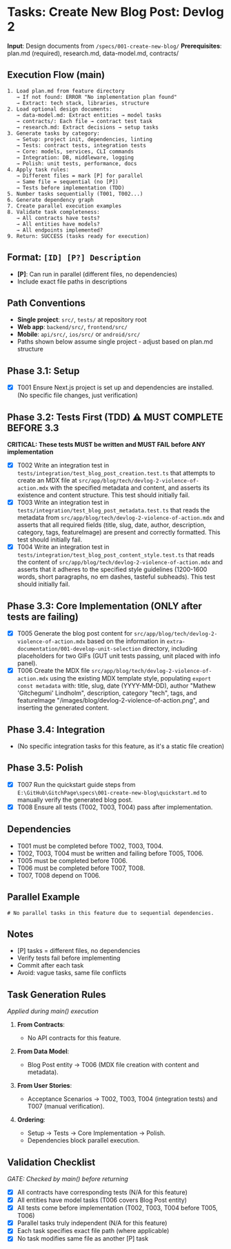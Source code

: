 # Tasks: Create New Blog Post: Devlog 2

**Input**: Design documents from `/specs/001-create-new-blog/`
**Prerequisites**: plan.md (required), research.md, data-model.md, contracts/

## Execution Flow (main)
```
1. Load plan.md from feature directory
   → If not found: ERROR "No implementation plan found"
   → Extract: tech stack, libraries, structure
2. Load optional design documents:
   → data-model.md: Extract entities → model tasks
   → contracts/: Each file → contract test task
   → research.md: Extract decisions → setup tasks
3. Generate tasks by category:
   → Setup: project init, dependencies, linting
   → Tests: contract tests, integration tests
   → Core: models, services, CLI commands
   → Integration: DB, middleware, logging
   → Polish: unit tests, performance, docs
4. Apply task rules:
   → Different files = mark [P] for parallel
   → Same file = sequential (no [P])
   → Tests before implementation (TDD)
5. Number tasks sequentially (T001, T002...)
6. Generate dependency graph
7. Create parallel execution examples
8. Validate task completeness:
   → All contracts have tests?
   → All entities have models?
   → All endpoints implemented?
9. Return: SUCCESS (tasks ready for execution)
```

## Format: `[ID] [P?] Description`
- **[P]**: Can run in parallel (different files, no dependencies)
- Include exact file paths in descriptions

## Path Conventions
- **Single project**: `src/`, `tests/` at repository root
- **Web app**: `backend/src/`, `frontend/src/`
- **Mobile**: `api/src/`, `ios/src/` or `android/src/`
- Paths shown below assume single project - adjust based on plan.md structure

## Phase 3.1: Setup
- [x] T001 Ensure Next.js project is set up and dependencies are installed. (No specific file changes, just verification)

## Phase 3.2: Tests First (TDD) ⚠️ MUST COMPLETE BEFORE 3.3
**CRITICAL: These tests MUST be written and MUST FAIL before ANY implementation**
- [x] T002 Write an integration test in `tests/integration/test_blog_post_creation.test.ts` that attempts to create an MDX file at `src/app/blog/tech/devlog-2-violence-of-action.mdx` with the specified metadata and content, and asserts its existence and content structure. This test should initially fail.
- [x] T003 Write an integration test in `tests/integration/test_blog_post_metadata.test.ts` that reads the metadata from `src/app/blog/tech/devlog-2-violence-of-action.mdx` and asserts that all required fields (title, slug, date, author, description, category, tags, featureImage) are present and correctly formatted. This test should initially fail.
- [x] T004 Write an integration test in `tests/integration/test_blog_post_content_style.test.ts` that reads the content of `src/app/blog/tech/devlog-2-violence-of-action.mdx` and asserts that it adheres to the specified style guidelines (1200-1600 words, short paragraphs, no em dashes, tasteful subheads). This test should initially fail.

## Phase 3.3: Core Implementation (ONLY after tests are failing)
- [x] T005 Generate the blog post content for `src/app/blog/tech/devlog-2-violence-of-action.mdx` based on the information in `extra-documentation/001-develop-unit-selection` directory, including placeholders for two GIFs (GUT unit tests passing, unit placed with info panel).
- [x] T006 Create the MDX file `src/app/blog/tech/devlog-2-violence-of-action.mdx` using the existing MDX template style, populating `export const metadata` with: title, slug, date (YYYY-MM-DD), author "Mathew 'Gitchegumi' Lindholm", description, category "tech", tags, and featureImage "/images/blog/devlog-2-violence-of-action.png", and inserting the generated content.

## Phase 3.4: Integration
- (No specific integration tasks for this feature, as it's a static file creation)

## Phase 3.5: Polish
- [x] T007 Run the quickstart guide steps from `E:\GitHub\GitchPage\specs\001-create-new-blog\quickstart.md` to manually verify the generated blog post.
- [x] T008 Ensure all tests (T002, T003, T004) pass after implementation.

## Dependencies
- T001 must be completed before T002, T003, T004.
- T002, T003, T004 must be written and failing before T005, T006.
- T005 must be completed before T006.
- T006 must be completed before T007, T008.
- T007, T008 depend on T006.

## Parallel Example
```
# No parallel tasks in this feature due to sequential dependencies.
```

## Notes
- [P] tasks = different files, no dependencies
- Verify tests fail before implementing
- Commit after each task
- Avoid: vague tasks, same file conflicts

## Task Generation Rules
*Applied during main() execution*

1. **From Contracts**:
   - No API contracts for this feature.

2. **From Data Model**:
   - Blog Post entity → T006 (MDX file creation with content and metadata).

3. **From User Stories**:
   - Acceptance Scenarios → T002, T003, T004 (integration tests) and T007 (manual verification).

4. **Ordering**:
   - Setup → Tests → Core Implementation → Polish.
   - Dependencies block parallel execution.

## Validation Checklist
*GATE: Checked by main() before returning*

- [x] All contracts have corresponding tests (N/A for this feature)
- [x] All entities have model tasks (T006 covers Blog Post entity)
- [x] All tests come before implementation (T002, T003, T004 before T005, T006)
- [x] Parallel tasks truly independent (N/A for this feature)
- [x] Each task specifies exact file path (where applicable)
- [x] No task modifies same file as another [P] task